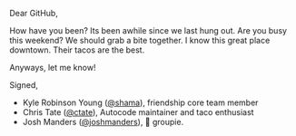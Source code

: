 Dear GitHub,

How have you been? Its been awhile since we last hung out. Are you busy this
weekend? We should grab a bite together. I know this great place downtown. Their
tacos are the best.

Anyways, let me know!

Signed,

- Kyle Robinson Young ([@shama](https://github.com/shama)), friendship core team member
- Chris Tate ([@ctate](https://github.com/ctate)), Autocode maintainer and taco enthusiast
- Josh Manders ([@joshmanders](https://github.com/joshmanders)), 🌮 groupie.
